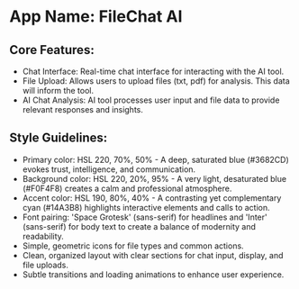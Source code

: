 # **App Name**: FileChat AI

## Core Features:

- Chat Interface: Real-time chat interface for interacting with the AI tool.
- File Upload: Allows users to upload files (txt, pdf) for analysis. This data will inform the tool.
- AI Chat Analysis: AI tool processes user input and file data to provide relevant responses and insights.

## Style Guidelines:

- Primary color: HSL 220, 70%, 50% - A deep, saturated blue (#3682CD) evokes trust, intelligence, and communication.
- Background color: HSL 220, 20%, 95% - A very light, desaturated blue (#F0F4F8) creates a calm and professional atmosphere.
- Accent color: HSL 190, 80%, 40% - A contrasting yet complementary cyan (#14A3B8) highlights interactive elements and calls to action.
- Font pairing: 'Space Grotesk' (sans-serif) for headlines and 'Inter' (sans-serif) for body text to create a balance of modernity and readability.
- Simple, geometric icons for file types and common actions.
- Clean, organized layout with clear sections for chat input, display, and file uploads.
- Subtle transitions and loading animations to enhance user experience.